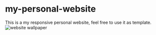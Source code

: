 # my-personal-website

This is a my responsive personal website, feel free to use it as template.
![website wallpaper](https://user-images.githubusercontent.com/46933082/168459492-1698382e-4b00-4fcc-a9f3-b378a466bee0.png)
